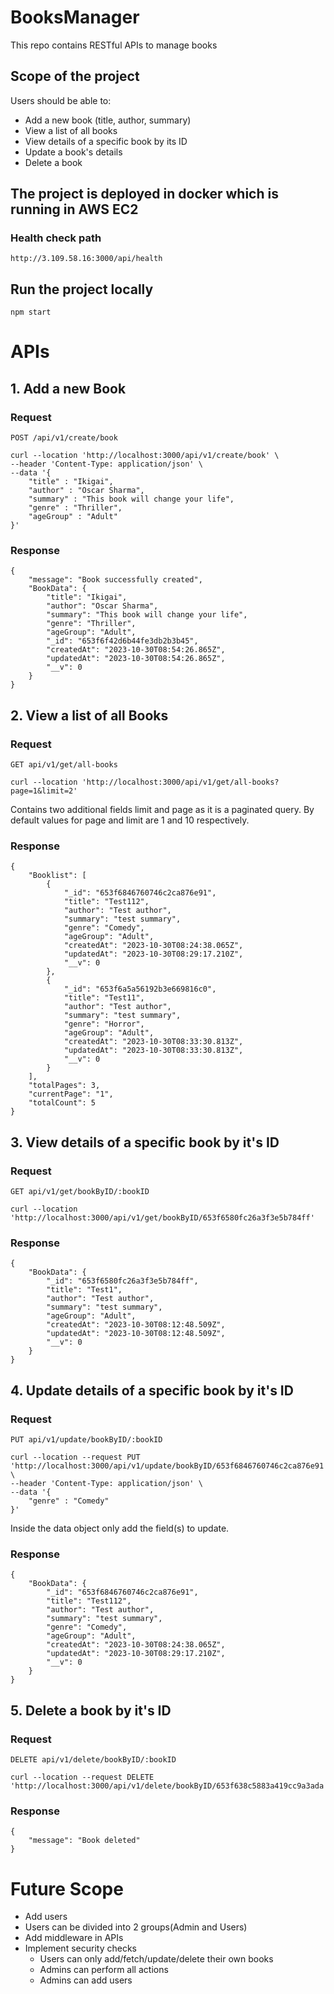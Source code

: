 # BooksManager
This repo contains RESTful APIs to manage books

## Scope of the project
Users should be able to:
  * Add a new book (title, author, summary)
  * View a list of all books
  * View details of a specific book by its ID
  * Update a book's details
  * Delete a book

## The project is deployed in docker which is running in AWS EC2

### Health check path
```
http://3.109.58.16:3000/api/health
```
## Run the project locally
```
npm start
```

# APIs 

## 1. Add a new Book
### Request
`POST /api/v1/create/book`

```
curl --location 'http://localhost:3000/api/v1/create/book' \
--header 'Content-Type: application/json' \
--data '{
    "title" : "Ikigai",
    "author" : "Oscar Sharma",
    "summary" : "This book will change your life",
    "genre" : "Thriller",
    "ageGroup" : "Adult"
}'
```
### Response
```
{
    "message": "Book successfully created",
    "BookData": {
        "title": "Ikigai",
        "author": "Oscar Sharma",
        "summary": "This book will change your life",
        "genre": "Thriller",
        "ageGroup": "Adult",
        "_id": "653f6f42d6b44fe3db2b3b45",
        "createdAt": "2023-10-30T08:54:26.865Z",
        "updatedAt": "2023-10-30T08:54:26.865Z",
        "__v": 0
    }
}
```

## 2. View a list of all Books
### Request
`GET api/v1/get/all-books`

```
curl --location 'http://localhost:3000/api/v1/get/all-books?page=1&limit=2'
```
Contains two additional fields limit and page as it is a paginated query. By default values for page and limit are 1 and 10 respectively.
### Response
```
{
    "Booklist": [
        {
            "_id": "653f6846760746c2ca876e91",
            "title": "Test112",
            "author": "Test author",
            "summary": "test summary",
            "genre": "Comedy",
            "ageGroup": "Adult",
            "createdAt": "2023-10-30T08:24:38.065Z",
            "updatedAt": "2023-10-30T08:29:17.210Z",
            "__v": 0
        },
        {
            "_id": "653f6a5a56192b3e669816c0",
            "title": "Test11",
            "author": "Test author",
            "summary": "test summary",
            "genre": "Horror",
            "ageGroup": "Adult",
            "createdAt": "2023-10-30T08:33:30.813Z",
            "updatedAt": "2023-10-30T08:33:30.813Z",
            "__v": 0
        }
    ],
    "totalPages": 3,
    "currentPage": "1",
    "totalCount": 5
}
```
## 3. View details of a specific book by it's ID
### Request
`GET api/v1/get/bookByID/:bookID`

```
curl --location 'http://localhost:3000/api/v1/get/bookByID/653f6580fc26a3f3e5b784ff'
```
### Response
```
{
    "BookData": {
        "_id": "653f6580fc26a3f3e5b784ff",
        "title": "Test1",
        "author": "Test author",
        "summary": "test summary",
        "ageGroup": "Adult",
        "createdAt": "2023-10-30T08:12:48.509Z",
        "updatedAt": "2023-10-30T08:12:48.509Z",
        "__v": 0
    }
}
```
## 4. Update details of a specific book by it's ID
### Request
`PUT api/v1/update/bookByID/:bookID`

```
curl --location --request PUT 'http://localhost:3000/api/v1/update/bookByID/653f6846760746c2ca876e91' \
--header 'Content-Type: application/json' \
--data '{
    "genre" : "Comedy"
}'
```
Inside the data object only add the field(s) to update.
### Response
```
{
    "BookData": {
        "_id": "653f6846760746c2ca876e91",
        "title": "Test112",
        "author": "Test author",
        "summary": "test summary",
        "genre": "Comedy",
        "ageGroup": "Adult",
        "createdAt": "2023-10-30T08:24:38.065Z",
        "updatedAt": "2023-10-30T08:29:17.210Z",
        "__v": 0
    }
}
```
## 5. Delete a book by it's ID
### Request
`DELETE api/v1/delete/bookByID/:bookID`

```
curl --location --request DELETE 'http://localhost:3000/api/v1/delete/bookByID/653f638c5883a419cc9a3ada'
```
### Response
```
{
    "message": "Book deleted"
}
```
# Future Scope

* Add users
* Users can be divided into 2 groups(Admin and Users) 
* Add middleware in APIs
* Implement security checks
    * Users can only add/fetch/update/delete their own books
    * Admins can perform all actions
    * Admins can add users
